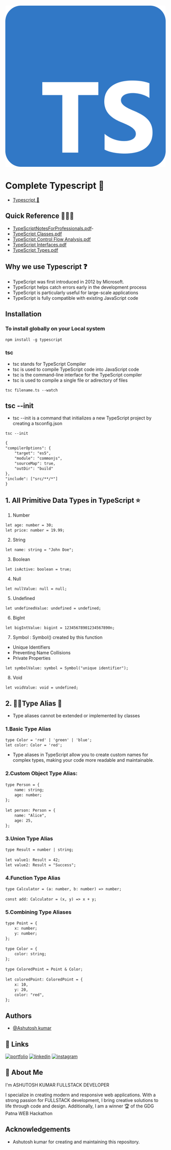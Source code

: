 
![ts-logo-512.png](Resources/ts-logo-512.png)


# Complete Typescript 🚀

- [Typescript 🔗](https://www.typescriptlang.org/)
## Quick Reference 🚀🧑‍💻
- [TypeScriptNotesForProfessionals.pdf](Resources%2FTypeScriptNotesForProfessionals.pdf)- []()
- [TypeScript Classes.pdf](Resources%2Ftypescript-cheat-sheets%2Fpdfs%2FTypeScript%20Classes.pdf)
- [TypeScript Control Flow Analysis.pdf](Resources%2Ftypescript-cheat-sheets%2Fpdfs%2FTypeScript%20Control%20Flow%20Analysis.pdf)
- [TypeScript Interfaces.pdf](Resources%2Ftypescript-cheat-sheets%2Fpdfs%2FTypeScript%20Interfaces.pdf)
- [TypeScript Types.pdf](Resources%2Ftypescript-cheat-sheets%2Fpdfs%2FTypeScript%20Types.pdf)


## Why we use Typescript ❓
* TypeScript was first introduced in 2012 by Microsoft.
* TypeScript helps catch errors early in the development process
* TypeScript is particularly useful for large-scale applications
* TypeScript is fully compatible with existing JavaScript code

## Installation 
### To install  globally on your Local system 

    npm install -g typescript

### tsc 
* tsc stands for TypeScript Compiler
* tsc is used to compile TypeScript code into JavaScript code
* tsc is the command-line interface for the TypeScript compiler
*   tsc is used to compile a single file or adirectory of files
>

    tsc filename.ts --watch

## tsc --init
* tsc --init is a command that initializes a new TypeScript project by creating a tsconfig.json

>
    tsc --init
>   
    {
    "compilerOptions": {
        "target": "es5",
        "module": "commonjs",
        "sourceMap": true,
        "outDir": "build"
    },
    "include": ["src/**/*"]
    }

>
## 1. All Primitive Data Types in TypeScript ⭐
1. Number
>
    let age: number = 30;
    let price: number = 19.99;
2. String
>
    let name: string = "John Doe";
3. Boolean
>
    let isActive: boolean = true;
4. Null
> 
    let nullValue: null = null;
5. Undefined

> 
    let undefinedValue: undefined = undefined;
6.  BigInt
>   
    let bigIntValue: bigint = 12345678901234567890n;
7. Symbol :  Symbol() created by this function 
* Unique Identifiers
* Preventing Name Collisions
* Private Properties

> 
    let symbolValue: symbol = Symbol("unique identifier");
8.   Void
>
    let voidValue: void = undefined;




## 2. 🧑‍💻Type Alias 🚀

* Type aliases cannot be extended or implemented by classes
### 1.Basic Type Alias
>
    type Color = 'red' | 'green' | 'blue';
    let color: Color = 'red';


* Type aliases in TypeScript allow you to create custom names for complex types, making your code more readable and maintainable.

### 2.Custom Object Type Alias:
>
    type Person = {
        name: string;
        age: number;
    };

    let person: Person = {
        name: "Alice",
        age: 25,
    };

### 3.Union Type Alias

>

    type Result = number | string;

    let value1: Result = 42;
    let value2: Result = "Success";
### 4.Function Type Alias
>
    type Calculator = (a: number, b: number) => number;

    const add: Calculator = (x, y) => x + y;

### 5.Combining Type Aliases
>

    type Point = {
        x: number;
        y: number;
    };

    type Color = {
        color: string;
    };

    type ColoredPoint = Point & Color;

    let coloredPoint: ColoredPoint = {
        x: 10,
        y: 20,
        color: "red",
    };


## Authors

- [@Ashutosh kumar](https://github.com/Ashukr321)



## 🔗 Links
[![portfolio](https://img.shields.io/badge/my_portfolio-000?style=for-the-badge&logo=ko-fi&logoColor=white)](https://modern-portfolio-phi-rouge.vercel.app/)
[![linkedin](https://img.shields.io/badge/linkedin-0A66C2?style=for-the-badge&logo=linkedin&logoColor=white)](https://www.linkedin.com/in/ashutosh-kumar-7ba1a6211/)
[![instagram](https://img.shields.io/badge/instagram-E4405F?style=for-the-badge&logo=instagram&logoColor=white)](https://www.instagram.com/ashukr321/)


## 🚀 About Me
I'm ASHUTOSH KUMAR FULLSTACK DEVELOPER 

I specialize in creating modern and responsive web applications. With a strong passion for FULLSTACK development, I bring creative solutions to life through code and design. Additionally, I am a winner 🏆 of the GDG Patna WEB Hackathon


## Acknowledgements

 * Ashutosh kumar for creating and maintaining this repository.

